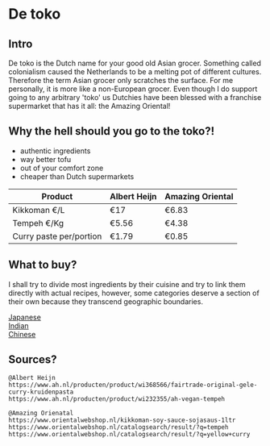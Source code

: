 De toko
=============

## Intro
De toko is the Dutch name for your good old Asian grocer. Something called colonialism caused the Netherlands to be a melting pot of different cultures. Therefore the term Asian grocer only scratches the surface. For me personally, it is more like a non-European grocer. Even though I do support going to any arbitrary 'toko' us Dutchies have been blessed with a franchise supermarket that has it all: the Amazing Oriental!

## Why the hell should you go to the toko?!
- authentic ingredients
- way better tofu
- out of your comfort zone
- cheaper than Dutch supermarkets
<table><thead><tr><th>Product</th><th>Albert Heijn</th><th>Amazing Oriental</th></tr></thead>
<tbody><tr><td>Kikkoman €/L</td><td>€17</td><td>€6.83</td></tr>
<tr><td>Tempeh €/Kg</td><td>€5.56</td><td>€4.38</td></tr>
<tr><td>Curry paste per/portion</td><td>€1.79</td><td>€0.85</td></tr></tbody></table>

## What to buy?
I shall try to divide most ingredients by their cuisine and try to link them directly with actual recipes, however, some categories deserve a section of their own because they transcend geographic boundaries.

[Japanese](/kitchen_necessities/de_toko/japans.md) \
[Indian](/kitchen_necessities/de_toko/indiaas.md) \
[Chinese](/kitchen_necessities/de_toko/chinees.md)

## Sources?

```
@Albert Heijn
https://www.ah.nl/producten/product/wi368566/fairtrade-original-gele-curry-kruidenpasta
https://www.ah.nl/producten/product/wi232355/ah-vegan-tempeh

@Amazing Orienatal
https://www.orientalwebshop.nl/kikkoman-soy-sauce-sojasaus-1ltr
https://www.orientalwebshop.nl/catalogsearch/result/?q=tempeh
https://www.orientalwebshop.nl/catalogsearch/result/?q=yellow+curry
```